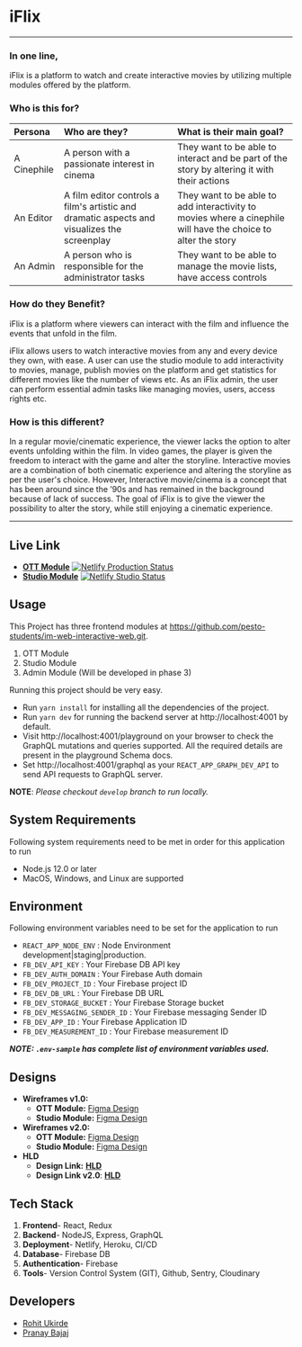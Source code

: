 # **iFlix**

---

### **In one line**,

iFlix is a platform to watch and create interactive movies by utilizing multiple modules offered by the platform.

### **Who is this for?**

| Persona     | Who are they?                                                                               | What is their main goal?                                                                                      |
| :---------- | :------------------------------------------------------------------------------------------ | :------------------------------------------------------------------------------------------------------------ |
| A Cinephile | A person with a passionate interest in cinema                                               | They want to be able to interact and be part of the story by altering it with their actions                   |
| An Editor   | A film editor controls a film's artistic and dramatic aspects and visualizes the screenplay | They want to be able to add interactivity to movies where a cinephile will have the choice to alter the story |
| An Admin    | A person who is responsible for the administrator tasks                                     | They want to be able to manage the movie lists, have access controls                                          |

### **How do they Benefit?**

iFlix is a platform where viewers can interact with the film and influence the events that unfold in the film.

iFlix allows users to watch interactive movies from any and every device they own, with ease. A user can use the studio module to add interactivity to movies, manage, publish movies on the platform and get statistics for different movies like the number of views etc. As an iFlix admin, the user can perform essential admin tasks like managing movies, users, access rights etc.

### **How is this different?**

In a regular movie/cinematic experience, the viewer lacks the option to alter events unfolding within the film. In video games, the player is given the freedom to interact with the game and alter the storyline.
Interactive movies are a combination of both cinematic experience and altering the storyline as per the user's choice. However, Interactive movie/cinema is a concept that has been around since the ’90s and has remained in the background because of lack of success.
The goal of iFlix is to give the viewer the possibility to alter the story, while still enjoying a cinematic experience.

---

## **Live Link**

- **[OTT Module](https://i-flix-develop.netlify.app/)** [![Netlify Production Status](https://api.netlify.com/api/v1/badges/01521a19-5b5e-4fae-9888-6ab2e0a1677f/deploy-status)](https://app.netlify.com/sites/i-flix/deploys)
- **[Studio Module](https://iflix-studio-develop.netlify.app/dashboard)** [![Netlify Studio Status](https://api.netlify.com/api/v1/badges/4ea58d4f-a4db-4ed5-a899-c1fcbcd9f1f8/deploy-status)](https://app.netlify.com/sites/iflix-studio-develop/deploys)

## **Usage**

This Project has three frontend modules at <https://github.com/pesto-students/im-web-interactive-web.git>.
1. OTT Module
2. Studio Module
3. Admin Module (Will be developed in phase 3)

Running this project should be very easy.
- Run `yarn install` for installing all the dependencies of the project.
- Run `yarn dev` for running the backend server at http://localhost:4001 by default.
- Visit http://localhost:4001/playground on your browser to check the GraphQL mutations and queries supported. All the required details are present in the playground  Schema docs.
- Set http://localhost:4001/graphql as your `REACT_APP_GRAPH_DEV_API` to send API requests to GraphQL server.

**NOTE**: _Please checkout `develop` branch to run locally._

## **System Requirements**

Following system requirements need to be met in order for this application to run

- Node.js 12.0 or later
- MacOS, Windows, and Linux are supported

## **Environment**

Following environment variables need to be set for the application to run

- `REACT_APP_NODE_ENV` : Node Environment development|staging|production.
- `FB_DEV_API_KEY` : Your Firebase DB API key
- `FB_DEV_AUTH_DOMAIN` : Your Firebase Auth domain
- `FB_DEV_PROJECT_ID` : Your Firebase project ID
- `FB_DEV_DB_URL` : Your Firebase DB URL
- `FB_DEV_STORAGE_BUCKET` : Your Firebase Storage bucket
- `FB_DEV_MESSAGING_SENDER_ID` : Your Firebase messaging Sender ID
- `FB_DEV_APP_ID` : Your Firebase Application ID
- `FB_DEV_MEASUREMENT_ID` : Your Firebase measurement ID

**_NOTE: `.env-sample` has complete list of environment variables used._**

## **Designs**

- **Wireframes v1.0:**
  - **OTT Module:** [Figma Design](https://www.figma.com/file/ZqlEpB2SEv0VWwJlIixVgG/Movie-Player?node-id=0%3A1)
  - **Studio Module:** [Figma Design](https://www.figma.com/file/xv06ZxCn7zTRTQLx6huBPW/iFlix-Studio?node-id=0%3A1)
- **Wireframes v2.0:**
  - **OTT Module:** [Figma Design](https://www.figma.com/file/l0Ge6E4MYTAEaCjSUuSoL7/iFlix-and-iFlix-Studio?node-id=0%3A1)
  - **Studio Module:** [Figma Design](https://www.figma.com/file/l0Ge6E4MYTAEaCjSUuSoL7/iFlix-and-iFlix-Studio?node-id=520%3A3)
- **HLD**
  - **Design Link:** [**HLD**](https://miro.com/app/board/o9J_l5q5tfs=/)
  - **Design Link v2.0**: [**HLD**](https://miro.com/app/board/o9J_l1VQUnw=/)

## **Tech Stack**

1. **Frontend**- React, Redux
2. **Backend**- NodeJS, Express, GraphQL
3. **Deployment**- Netlify, Heroku, CI/CD
4. **Database**- Firebase DB
5. **Authentication**- Firebase
6. **Tools**- Version Control System (GIT), Github, Sentry, Cloudinary

## **Developers**

- [Rohit Ukirde](https://github.com/ukirderohit)
- [Pranay Bajaj](https://github.com/pranay2401)


